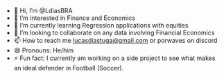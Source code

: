 - 👋 Hi, I’m @LdiasBRA
- 👀 I’m interested in Finance and Economics
- 🌱 I’m currently learning Regression applications with equities
- 💞️ I’m looking to collaborate on any data involving Financial Economics
- 📫 How to reach me lucasdiastuga@gmail.com or porwaves on discord
- 😄 Pronouns: He/him
- ⚡ Fun fact: I currently am working on a side project to see what makes an ideal defender in Football (Soccer).

<!---
LdiasBRA/LdiasBRA is a ✨ special ✨ repository because its `README.md` (this file) appears on your GitHub profile.
You can click the Preview link to take a look at your changes.
--->
